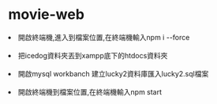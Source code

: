 # movie-web
<li>開啟終端機,進入到檔案位置,在終端機輸入npm i --force</li><br>
<li>把icedog資料夾丟到xampp底下的htdocs資料夾</li><br>
<li>開啟mysql workbanch 建立lucky2資料庫匯入lucky2.sql檔案</li><br>
<li>開啟終端機到檔案位置,在終端機輸入npm start</li><br>
